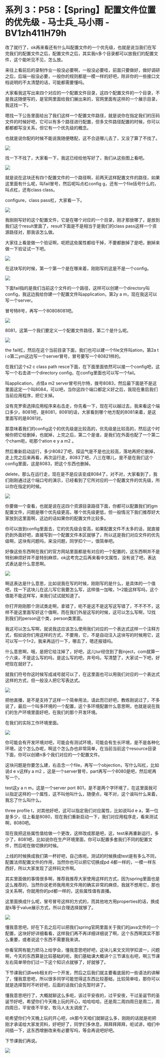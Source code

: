 # 系列 3：P58：【Spring】配置文件位置的优先级 - 马士兵_马小雨 - BV1zh411H79h

改了就行了，ok再来看还有什么叫配置文件的一个优先级，也就是说当我们在写完我们的配置文件之后，配置文件之后，其实我n多个目录都可以放我们的配置文件，这个能听见不见，怎么放。

来往上看前后的录制作业一般没必要啊，一般没必要哇，前面只要做好，做好调研之后，后端一般没必要，一般你的规则都是一模一样的好吧，除非你的一些接口文档说明的不太清楚的话，可能都需要懂吗。

大家看我这写出来四个对应的一个配置文件目录，这四个配置文件的一个目录，不是我这随便写的，是官网里面给我们展出来的，官网里面有这样的一个展示目录，我这找一下。

嗯找一下公告里面给出了我们这样一个配置文件路径，就是说你在指定我们的压码文件的时候好吧，它可以有多个路径进行配置，但多文件路径配置的时候，你可以都都都写没关系，但它有一个优先级的概念。

也就是说你配的时候不能说我随便瞎配，这不合适哪儿去了，又没了算了不找了。

![](img/894c816cb01c5735e0256099e570548a_1.png)

找一下不找了，大家看一下，我这已经给他写好了，我们从这些图上看吧。

![](img/894c816cb01c5735e0256099e570548a_3.png)

就是说在这块还有四个配置文件的一个路径啊，前两天这样配置文件的路径，如果这里面有什么呢，叫fail冒号，然后呢叫点杠config g，还有一个file括号什么的，叫点杠，还有class class。

configure，class pass杠，大家看一下。

![](img/894c816cb01c5735e0256099e570548a_5.png)

我刚刚写好的这个配置文件，它是在哪个对应的一个目录，刚才那放哪了，是放到我们这个result里面了，result下面是不是相当于是我们的class pass这样一个资源路径对，那我该怎么做。

大家往上看是做一个验证啊，呃把这些属性都给干掉，不要都删掉了是吧，删掉来做一下验证试一下吧。

![](img/894c816cb01c5735e0256099e570548a_7.png)

在这块写的时候，第一个第一个是在哪来着，刚刚写的这是不是一个config。

![](img/894c816cb01c5735e0256099e570548a_9.png)

下面fail指的是我们当前这个文件的一个路径，这样可以创建一个directory叫config，我这边我给你建一个配置文件叫application，第2y a m，现在我这可以写一个server。

冒号特8号，再写一个80808081吧。

![](img/894c816cb01c5735e0256099e570548a_11.png)

8081，这第一个我们要定义一个配置文件路径，第二个是什么呢。

![](img/894c816cb01c5735e0256099e570548a_13.png)

the fail杠，然后在这个当前目录下面，我们也可以建一个file文件叫ation，第2a t i o第二ym这边写一个server冒号，冒号要写一个80821样的。

在我们这个s2 c class path resce下面，在下面里面依然可以接一个config吧，这写一个右击进一个directory config，在config里面也可以写一个fail。

叫application，点怪a m2 server冒号托尔特，拨号8083，然后最下面是不是这里面这定一个叫8084，可以吧，当你这四个端口都定义好之后，我现在重启我们当前应用程序，把它关掉。

没有克罗索选择应用程序来右击走，你先看一下，现在可以越过去，我来看这个端口多少，8081吧，是8081，8081的话，大家看到哪个地方配的8081来着，是这里面写的是8081对。

那意味着我们的config这个的优先级是比较高的，优先级是比较高的，然后这个时候你把它给删掉，也就掉，上完之后，第二个是谁，是我们在外面也配了一个第二个cham呃，呃那个ation e y a m2 。

然后重新启动运行，多少8082了吧，探运气是不是也比较高，落地再把它删掉，走上完之后来再看，再次运行走，8083了吧，八三在哪儿，是不是在我们这个config里面，这是8083，把这个东西也删掉。

delete，那么在运行走，现在是不是应该变成8084了，对不对，大家看到了，我们刚刚通过这个端口号的演示，已经看到了它所对应的一个配置文件的优先级，所以你在指定的时候。



![](img/894c816cb01c5735e0256099e570548a_15.png)

你要做一个查看，也就是说在这四个资源目录路径下面，你都可以配置我们的gm配置文件，问题是哪个优先级更高，哪个优先级更低，但一般情况下我们推荐好大家放到这里面啊，这边的话如果你的配置文件比较多。

你可以放到config里面去，它的优先级会变高，如果配置文件不太多的话，就直接扔到外面好吧，直接写到一个配置文件本区就够了，所以这是我们对应文件的优先级啊，这块有问题吗，来没问题，同学扣个一，很简单吧。

好像这些东西啊在我们的官方网站里面都是有对应的一个配置的，这东西啊并不是特别麻烦好并不是特别麻烦，ok这考完之后再来看中文属性，没有说了吧，表达式表达是什么意思啊。



![](img/894c816cb01c5735e0256099e570548a_17.png)

啊这表达是什么意思，比如说我在写的时候，刚刚写的是什么，是具体的一个值吧，找一下这块儿在这儿写它我要怎么写，这样值一加唉，1+2能这样写吗，这个值能不能这样写，来我们试试就知道了。

你打开刚刚那个测试类走啊，拿错了，呃不是这不是这写这写错了，不不不不，这样不是这里面写好这个值啊，而在我们外层这写的时候，这可以怎么写啊，12找到我们的person这个类，person类里面。

我这可以怎么写啊，就说我这应该怎么使用我们对应的一个表达式这样一个注释方式，假如说你们用这样的方式，不要用，它，不是自动注入这块写的时候用它，这可以写一个1+2，我来再运行一下，哪去了，嗯还报错吗。

什么意思啊，哦，是把它给注掉了，好吧，这儿tur经住到了我inject，com就算一个六诶，不是这么写的吗，是这么写的吧，井号吗，写清楚了，大家试一下吧，好吧现在就好了。

就我们符号你这时候写成减号就可以了，在这里面也可以用我们对应的一个表达式这样的方式，但一般没人把它写表达式。



![](img/894c816cb01c5735e0256099e570548a_19.png)

把他直播，是不是支持了这样一个简单用法，请此而已好吧，教练刚说过了，不多说了，最后一个叫多环境的一个配置，这个多环境配置什么意思啊，也就是说在我们的生产环境里面好吧，在我们的那个开发环境。

在我们的实际工作环境里面。

![](img/894c816cb01c5735e0256099e570548a_21.png)

你可能会有开发环境对吧，可能会有测试环境，可能会有生长环境，是不是各种化环境，这个怎么办呢，啊这个怎么办也非常简单，在当前当前这个resource目录下面，你可以创建n多个我们对应的一个配置文件。

这块问题是你要怎么建，右击念一个file，再写一个objection，写什么叫杠，比如说d e v这样y a m2 ，这是一个server冒号，part再写一个8080是吧，然后呢再写一个。

test这y a n m，这是一个server port 801，是不是两个字环境了，在这里面我可以指定这样的一个属性，这不叫他叫什么，随便点，唉不对，这个诶叫什么来着，我忘了什么叫什么。

three profile t，对其他好吧，这可以指定我们对应属性，比如说叫d e a，第一位是多少，往上看是8080，现在我们重新启动一下，我们对应用程序走，看来测试啊，8080吧。

现在我把这些属性值给做一个更改，这样改成那是吧，这，test来再重新运行，多少了，8081吧，比如说你在生产环境里面，你可以配置多套我们不同的配置文件，然后呢在做切换的时候。

上线的时候换成我们第一杯好吧，自己练呃，测试的时候换成test是有多么不同，配置法师配置文件的作用，当然你也可以把它切换成pd 4都一样的，一模一样东西好，所以大家发现了这样码文件啊。

其实里面做的事情很多啊，推荐我推荐大家使用这样的方式，因为spring里面也是这么推荐的，当然你说老师我用用文件用的确实非常的麻烦，我就不想用它，那也没关系啊，你就用你的pd都一样的，这些属性值有直播。

这里面换成什么呢，冒号冒号这样的方式的，而其他地方用properties的话，换成是k等于value展示方式，所以合理选择就够了。



![](img/894c816cb01c5735e0256099e570548a_23.png)

懂我意思吧，好在下去之后可以把我们spring官网里面关于我们的java文件的一个配置，这块好好详细看看，这样我们再不再详细详细说了啊，这个东西啊其实不那么重要，或者说这个东西不需要我来讲。

你看官网有能力把马上给学会，懂我意思吧好吧，这块儿来文文同学扣波一，问题啊，今天的东西算是比较基础的呃，我们基础课大概讲个三节课左右吧，啊三节课左右简单带你们过一下这个知识点就够了，好就够了。

下节课我们讲web相关的一个开发，然后之后我们就主要看底层的一些语法的讲解了，懂我意思吧，所以很多同学可能觉得这东西比较基础，比较简单哇，那你可以就是选择暂时不听好吧，后面的话我们会先暂时讲了。

懂我意思吧行了，大概就聊这么多呃，该过平安夜的，过平安夜，干过圣诞节的圣诞节好吧，希望你们今天晚上玩的开心，哈哈哈哈，还是周二周四周日是周二，周四周日，平安夜不平安，牧马人太太调皮了。

呃希望你们今天晚上玩的开心吧，ok那今天咱们就聊这么多，刚刚的话就是呃把刚才承诺给大家发资料，好吧好了，同学们多休息，拜拜拜拜拜，呃试讲，咱们中间插一下，这东西增删改来有必要写吗，等会再说吧好吧。

下节课我们再说。

![](img/894c816cb01c5735e0256099e570548a_25.png)